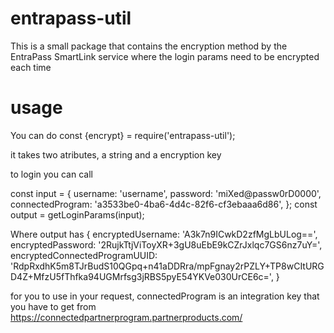 # entrapass-util
This is a small package that contains the encryption method by the EntraPass SmartLink service where the login params need to be encrypted each time

# usage
You can do
const {encrypt} = require('entrapass-util');

it takes two atributes, a string and a encryption key

to login you can call

const input = {
    username: 'username',
    password: 'miXed@passw0rD0000',
    connectedProgram: 'a3533be0-4ba6-4d4c-82f6-cf3ebaaa6d86',
};
const output = getLoginParams(input);

Where output has
{
  encryptedUsername: 'A3k7n9ICwkD2zfMgLbULog==',
  encryptedPassword: '2RujkTtjViToyXR+3gU8uEbE9kCZrJxlqc7GS6nz7uY=',
  encryptedConnectedProgramUUID:
  'RdpRxdhK5m8TJrBudS10QGpq+n41aDDRra/mpFgnay2rPZLY+TP8wCItURGD4Z+MfzU5fThfka94UGMrfsg3jRBS5pyE54YKVe030UrCE6c=',
}

for you to use in your request, connectedProgram is an integration key that you have to get from https://connectedpartnerprogram.partnerproducts.com/
